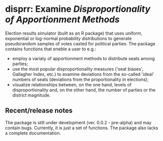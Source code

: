 # disprr: Examine _Disproportionality of Apportionment Methods_

Election results simulator (built as an R package) that uses uniform, exponential or log-normal probability distributions to generate pseudorandom samples of votes casted for political parties. The package contains functions that eneble a user to e.g.:
* employ a variaty of apportionment methods to distribute seats among parties;
* use the most popular disproportionality measures ('seat biases', Gallagher Index, etc.) to examine deviations from the so-called 'ideal' numbers of seats (deviations from the proportionality in elections);
* visualize relationships between, on the one hand, levels of disproportionality and, on the other hand, the number of parties or the district magnitude.

## Recent/release notes

The package is still under development (ver. 0.0.2 - pre-alpha) and may contain bugs. Currently, it is just a set of functions. The package also lacks a complete documentation.
